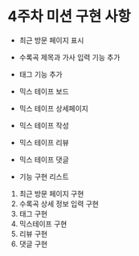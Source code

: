 # 4주차 미션 구현 사항

- 최근 방문 페이지 표시

- 수록곡 제목과 가사 입력 기능 추가

- 태그 기능 추가

- 믹스 테이프 보드

- 믹스 테이프 상세페이지

- 믹스 테이프 작성

- 믹스 테이프 리뷰

- 믹스 테이프 댓글


- 기능 구현 리스트
1. 최근 방문 페이지 구현
2. 수록곡 상세 정보 입력 구현
3. 태그 구현
4. 믹스테이프 구현
5. 리뷰 구현
6. 댓글 구현